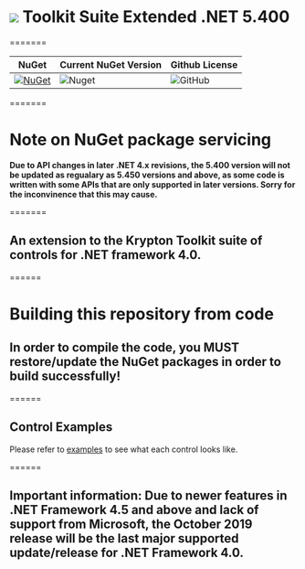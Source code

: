 # <img src="https://raw.githubusercontent.com/Wagnerp/Krypton-Toolkit-Suite-Extended-NET-5.400/master/Assets/PNG/64%20x%2064/KR%2064%20%20x%2064%20Orange.png" /> Toolkit Suite Extended .NET 5.400

=======

| NuGet | Current NuGet Version | Github License |
|---|---|---|
| [![NuGet](https://img.shields.io/badge/NuGet-Krypton%20Extended%20.NET%205.400-brightgreen.svg)](https://www.nuget.org/packages/KryptonExtendedToolkit5400/) | ![Nuget](https://img.shields.io/nuget/v/KryptonExtendedToolkit5400.svg) | ![GitHub](https://img.shields.io/github/license/Wagnerp/Krypton-Toolkit-Suite-Extended-NET-5.400.svg)

=======

# Note on NuGet package servicing
**Due to API changes in later .NET 4.x revisions, the 5.400 version will not be updated as regualary as 5.450 versions and above, as some code is written with some APIs that are only supported in later versions. Sorry for the inconvinence that this may cause.**

=======

## An extension to the Krypton Toolkit suite of controls for .NET framework 4.0.

======

# Building this repository from code

## In order to compile the code, you MUST restore/update the NuGet packages in order to build successfully!

======

## Control Examples

Please refer to [examples](https://github.com/Wagnerp/Krypton-Toolkit-Suite-Extended-NET-5.470/blob/master/Examples.md) to see what each control looks like.

======

## Important information: Due to newer features in .NET Framework 4.5 and above and lack of support from Microsoft, the October 2019 release **will** be the last major supported update/release for .NET Framework 4.0.

<!--
======
## 2019-06-01 Build 1030 - June Update
* New `issue` templates
* Implemented repository tags for better GitHub SEO
* Implement `WindowsAPICodePackModel.cs` class for dealing with **WindowsAPICodePack** features 
* New `Palette Explorer` controls
* Merged all settings into `Toolkit Settings.dll`
* Begun work on [#70](https://github.com/Wagnerp/Krypton-Toolkit-Suite-Extended-NET-5.470/issues/70)
* Implemented [NaviSuite](https://github.com/jacobmesu/Guifreaks-Navisuite) by [Jacobmesu](https://github.com/jacobmesu)
* New file varifier app to work with May's file checksum calculator
* New `KryptonFileInformationDialog` to replace the Windows default one with some extra features
* Upgraded to Krypton Toolkit Suite - version: **5.400.1204**
* Build 1030 (build date Saturday 1st, June 2019) is now available on NuGet

======

## 2019-05-10 Build 945 - May Update
* Outlook 2003 style toast notification
* File checksum calculator (MD5, SHA-1, SHA-256, SHA-384, SHA-512 and RIPEMD-160)
* New `KryptonPaletteManager` class for dealing with creating custom `KryptonPalette`'s
* Ribbon enhancements, merge two ribbons together [#150](https://github.com/Wagnerp/Krypton-NET-5.470/issues/150)
* Capture version information from another file
* Playground application reorganisation
* Images of controls to show developers what they look like
* Image resizing utility - resize & save images on the fly
* New palette explorer user controls - will make it quicker to design the application
* Fix palette theme selector, issue [#71](https://github.com/Wagnerp/Krypton-Toolkit-Suite-Extended-NET-5.470/issues/71)
* General tidyup of code & API updates
* XML documentation files for DLLs
* New palette theme selector
* New `KryptonToastNotification` window
* New circular progressbar control
* Random password generator (for use on future user creation dialog)
* New developer API tools for internal development of the toolkit
* Begun re-working the `Palette Explorer` application
* New `Palette Upgrade Tool` application for upgrading any older palette `xml` files
* Theme `*.xml` files are now available to view and edit in the Visual Studio solution under the **themes** folder
* All theme files are now bundled with the NuGet package
* New colour wheel colour dialog
* New toggle switch control
* New rounded textbox control
* Integrated `ookii.dialogs` code
* Working on new folder browser dialog and file browser
* New theme chooser component (proof of concept for a more sophisticated UI for next update)
* Removed **LinqBridge** requirement, [#48](https://github.com/Wagnerp/Krypton-Toolkit-Suite-Extended-NET-5.470/issues/48)
* Reorganised `Playground` test application
* Fully merged the `ExtendedRenderer` project codebase
* Tidy up control placement in code
* New control, `KryptonCommandLinkButton`
* Add Designer to allow drag and drop in IDE
* Add defaults to demonstrate layout and then allow user to change the values
* Add Code to the Playground to show defaults
* Complete the optional font usage for the `ExtendedKryptonMessageBox` 
* Add code behind the PlayGrounds `MessageBox Test` button.
* New controls, including a new, theme-able scrollbar - need help implementing it into controls i.e ComboBox, rich textbox etc.
* Partially implemented the `ExtendedRenderer` project - due to be completed in early 2019.
* **Tooling.dll** has now been renamed to **Core.dll**
* Consolidate settings
* Begun work on a new colour dialog
* Refinements to code
* Set your own colour intensity
* Automatic updating of colours has been centralised
* Work on a new ribbonised `Palette Explorer` is in progress
* New floating toolbar/window feature
* Re-work of `Palette Editor` UI to tidy up (ribbon UI is a possibility)
* Started feasibility work on a "Kryptonised" common file dialog (any help is appreciated)
* New splash screen for `Palette Editor` application
* Removed requirement for DLLs in favor of NuGet management
* General bug fixes
* Allow users to define **any** colour in the `Palette Editor` using a context menu
* Begun work on a new typeface/font dialog box
* Begun work on a new `Define Basic Palette Colours` UI to allow users to define custom basic palette colours (currently in pre-alpha stages)
* Updated the required Krypton DLLs to build 643 (build date Tuesday 25th September, 2018)
* General code updates

======

## 2018-09-05 Removal of Unsupported Code
* Removed `KryptonRichTextBoxExtended` due to unsupported APIs in .NET framework 4.0.

======

## 2018-06-21 Build paths
* Reset build paths, so no errors should be incurred.

======

## 2018-06-2018 Slate silver theme
* One **new** theme called `Slate Silver`, stylised for the 2007/2010 and 2013 theme sets.

======

## 2018-06-11 New palettes & gradeint toolstrip label
* There are now 50+ **new** palettes to choose from.
* A new toolstrip label capable of background gradeints is now available to use, as per [#28](https://github.com/Wagnerp/Krypton-Toolkit-Suite-Extended-NET-4.70/issues/28).

======

## 2018-05-22 Colour Mania!
* Colours... colours... colours... We now have 26 **new** colours to choose from! Find the `xml` files in the `Palettes` folder, this will be updated regulary, so be sure to come back often! Alternatively, if you would like to request/submit a colour palette, then please submit a base colour in a hexadecimal format plus a suitable name for it on the `New Palette Ideas` issues thread.

======

## 2018-04-29 Tinkering with the References
* Tinkering with the References.
* Start to fill out the WIX installer project.

======

## 2018-04-17 Application Update XML Configuration
* Nearly completed first design stage of the `Update File Creator`.
* New installer project (Advanced Installer & WIX).

======

## 2018-04-16 Krypton Extended Messagebox
* Laid basic foundation for a designable `Krypton MessageBox`.

======

## 2018-04-11 Nuget package migration/consolodation
* Migrated `packages.config` over  to `PackageReference` (must have the latest Visual Studio 2017 Preview build to utilise this feature).

======

## 2018-04-10 New Menu control
* `KryptonNumericUpDown` control can now be used on menu & toolbar controls.

======

## 2018-03-28 Toolkit changes
* The `ExtendedControls.dll` has now been renamed to `KryptonExtendedToolkit.dll`
* Build output paths changed for neatness
* The **releases** tab is now activated

======

## 2018-03-13 Krypton Application Updater (XML based version) update
* Base groundwork for XML updater & parsing XML files has been completed
* New XML files labelled `Update.xml` and `CheckSum.xml` have been created to explain to developers how to use the updater back-end.
* TODO: Connect the framework up to UI elements.

======

## 2018-03-10 Krypton Application Updater (XML based version)
* Begun fundamental groundwork on an XML based application updater (classes/settings/UI).
* Improved documentation with the aid of [GhostDoc](https://marketplace.visualstudio.com/items?itemName=sergeb.GhostDoc).

======

## 2018-03-08 New controls
* New wizard control based off of [Aero Wizard](https://github.com/dahall/AeroWizard) base implemented, ready for conversion to Krypton controls
* New "Most Recently Used" files option for `File` menu, see `Playground` for proper implementation

======

## 2018-02-27 Toolkit update
* A new Windows Forms application `Playground` has been added to test controls and features added to the toolkit.

======

## 2018-02-25 New Control, methods and documentation
* Added a new toolstrip menu item UAC shield control
* Added/cleaned up documentation for methods
* New setter/getter methods for certain properties in `Global Utilities`
* New method `ElevateProcessWithAdministrativeRights(string processName)` for elevating your application with administrative rights (to be used in conjunction with the recently added UAC shield controls)
* New `CODE_OF_CONDUCT.md` file for project

======

## 2018-02-24 New Control
* Krypton UAC shield button
* New options for developers to check if the user is running Windows 7 or higher. 64-bit checks will follow soon.

======

## 2018-02-08 New controls 
* Extended 'KryptonTextBox' to have watermark functionality.
* Wrapped 'KryptonTextBox' into a `toolstrip container` object to make it easier to add new functionality i.e watermarks.

======

## 2018-02-06 New resources
* New icons for `MessageBoxes`

======

## 2018-02-05pm New `Globals.cs` class for enumerations
* New `Globals.cs` class for custom enumerations. (Needs documentation finishing off)
* NOTE FOR FUTURE REFRENCE: Find suitable icons for `MessageBoxes` (CC license maybe?)

======

## 2018-02-05am Krypton outlook grid & Krypton messagebox base
* Fixed bug with Krypton outlook grid
* Incorporated a `base Krypton MessageBox` as a reference for extending

=======

## 2018-02-04 Krypton outlook grid
* Fully incorporated `Krypton Outlook Grid` code

=======

## 2018-02-03 Krypton outlook grid
* `Krypton Outlook Grid` 45% complete
* Altered assembly info
* Variables and comments with `color` renamed to `colour`

=======

## 2018-02-02 Initial commit
* Added generic C# `.gitignore` file
* Created solution with two class projects inside labelled `Extended Controls` and `Krypton Outlook Grid`
* Automatic versioning
* High DPI support configuration 
-->